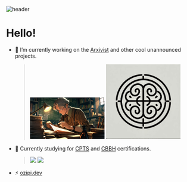 ![header](https://capsule-render.vercel.app/api?type=waving&height=300&color=gradient&text=Oscar%20Valdez)

# Hello! 

- 🔭 I’m currently working on the [Arxivist](https://github.com/ozipi/Arxivist) and other cool unannounced projects.
    > [<img src="arxivist.jpg" width="200"/>](https://github.com/ozipi/Arxivist)
    > [<img src="space-rep.jpg" width="200"/>]()

- 🌱 Currently studying for [CPTS](https://academy.hackthebox.com/preview/certifications/htb-certified-penetration-testing-specialist) and [CBBH](https://academy.hackthebox.com/preview/certifications/htb-certified-bug-bounty-hunter) certifications.
    > [<img src="https://academy.hackthebox.com/storage/exam_overview_banners/Fpoo8YaykR3341XtswrcmuyLNcAK6bZ1WF86Ro6v.png" width="200"/>](https://academy.hackthebox.com/preview/certifications/htb-certified-penetration-testing-specialist)
[<img src="https://academy.hackthebox.com/storage/exam_overview_banners/ClRHnEHhGjY5Xirhd4awEVGkTWKCfI3K5WXCplsI.png" width="200"/>](https://academy.hackthebox.com/preview/certifications/htb-certified-bug-bounty-hunter)

- ⚡ [ozipi.dev](https://ozipi.dev/)





<!--
**ozipi/ozipi** is a ✨ _special_ ✨ repository because its `README.md` (this file) appears on your GitHub profile.

Here are some ideas to get you started:

- 🔭 I’m currently working on ...
- 🌱 I’m currently learning ...
- 👯 I’m looking to collaborate on ...
- 🤔 I’m looking for help with ...
- 💬 Ask me about ...
- 📫 How to reach me: ...
- 😄 Pronouns: ...
- ⚡ Fun fact: ...
-->


